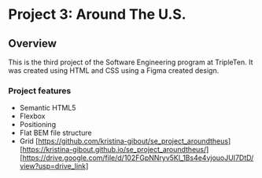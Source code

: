 # Project 3: Around The U.S.

## Overview  
This is the third project of the Software Engineering program at TripleTen. It was created using HTML and CSS using a Figma created design.

### Project features

- Semantic HTML5
- Flexbox
- Positioning
- Flat BEM file structure
- Grid
[https://github.com/kristina-gibout/se_project_aroundtheus]
[https://kristina-gibout.github.io/se_project_aroundtheus/]
[https://drive.google.com/file/d/102FGpNNryv5KI_1Bs4e4vjouoJUI7DtD/view?usp=drive_link]
